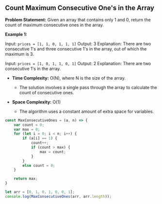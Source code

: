## Count Maximum Consecutive One's in the Array

**Problem Statement:** Given an array that contains only 1 and 0, return the count of maximum consecutive ones in the array.

**Example 1:**

Input: `prices = [1, 1, 0, 1, 1, 1]`
Output: 3
Explanation: There are two consecutive 1's and three consecutive 1's in the array, out of which the maximum is 3.

Input: `prices = [1, 0, 1, 1, 0, 1]`
Output: 2
Explanation: There are two consecutive 1's in the array.

- **Time Complexity:** O(N), where N is the size of the array.
  - The solution involves a single pass through the array to calculate the count of consecutive ones.

- **Space Complexity:** O(1)
  - The algorithm uses a constant amount of extra space for variables.

```javascript
const MaxConsecutiveOnes = (a, n) => {
    var count = 0;
    var max = 0;
    for (let i = 0; i < n; i++) {
        if (a[i] == 1) {
            count++;
            if (count > max) {
                max = count;
            }
        }
        else count = 0;
    }

    return max;
}

let arr = [0, 1, 0, 1, 0, 0, 1];
console.log(MaxConsecutiveOnes(arr, arr.length));